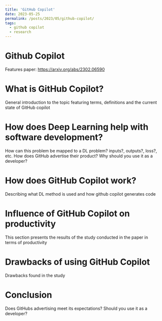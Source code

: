 ```yaml
---
title: 'GitHub Copilot'
date: 2023-05-25
permalink: /posts/2023/05/github-copilot/
tags:
  - github copilot
  - research
---
```


Github Copilot
======

Features paper: https://arxiv.org/abs/2302.06590

What is GitHub Copilot?
======
General introduction to the topic featuring terms, definitions and the current state of GitHub copilot

How does Deep Learning help with software development?
======
How can this problem be mapped to a DL problem? inputs?, outputs?, loss?, etc.
How does GitHub advertise their product? Why should you use it as a developer?

How does GitHub Copilot work?
======
Describing what DL method is used and how github copilot generates code

Influence of GitHub Copilot on productivity
======
This section presents the results of the study conducted in the paper in terms of productivity

Drawbacks of using GitHub Copilot
======
Drawbacks found in the study

Conclusion
======
Does GitHubs advertising meet its expectations? Should you use it as a developer?

